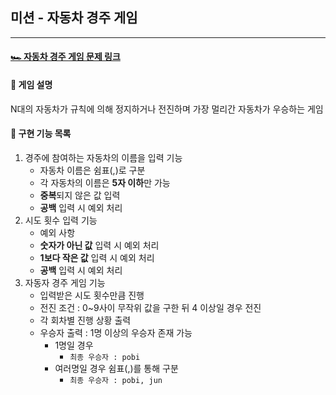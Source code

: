 ## 미션 - 자동차 경주 게임

---

####  [ 🏎 자동차 경주 게임 문제 링크](https://github.com/woowacourse/java-racingcar-precourse/blob/main/README.md)

####  🚗 게임 설명
N대의 자동차가 규칙에 의해 정지하거나 전진하며 가장 멀리간 자동차가 우승하는 게임

#### 📄 구현 기능 목록
1. 경주에 참여하는 자동차의 이름을 입력 기능
   - 자동차 이름은 쉼표(,)로 구분
   - 각 자동차의 이름은 **5자 이하**만 가능
   - **중복**되지 않은 값 입력
   - **공백** 입력 시 예외 처리 
2. 시도 횟수 입력 기능
   - 예외 사항
   - **숫자가 아닌 값** 입력 시 예외 처리
   - **1보다 작은 값** 입력 시 예외 처리
   - **공백** 입력 시 예외 처리 
3. 자동자 경주 게임 기능
   - 입력받은 시도 횟수만큼 진행
   - 전진 조건 : 0~9사이 무작위 값을 구한 뒤 4 이상일 경우 전진
   - 각 회차별 진행 상황 출력
   - 우승자 출력 : 1명 이상의 우승자 존재 가능
     - 1명일 경우 
       - ```최종 우승자 : pobi```
     - 여러명일 경우 쉼표(,)를 통해 구분 
       - ```최종 우승자 : pobi, jun```
        

